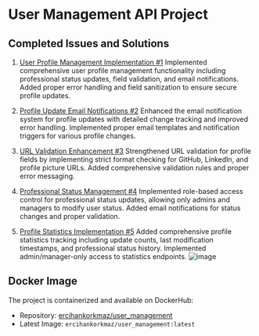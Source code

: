 # User Management API Project

## Completed Issues and Solutions
1. [User Profile Management Implementation #1](https://github.com/ErcihanK/user_management/issues/1)
   Implemented comprehensive user profile management functionality including professional status updates, field validation, and email notifications. Added proper error handling and field sanitization to ensure secure profile updates.

2. [Profile Update Email Notifications #2](https://github.com/ErcihanK/user_management/issues/2)
   Enhanced the email notification system for profile updates with detailed change tracking and improved error handling. Implemented proper email templates and notification triggers for various profile changes.

3. [URL Validation Enhancement #3](https://github.com/ErcihanK/user_management/issues/3)
   Strengthened URL validation for profile fields by implementing strict format checking for GitHub, LinkedIn, and profile picture URLs. Added comprehensive validation rules and proper error messaging.

4. [Professional Status Management #4](https://github.com/ErcihanK/user_management/issues/4)
   Implemented role-based access control for professional status updates, allowing only admins and managers to modify user status. Added email notifications for status changes and proper validation.

5. [Profile Statistics Implementation #5](https://github.com/ErcihanK/user_management/issues/5)
   Added comprehensive profile statistics tracking including update counts, last modification timestamps, and professional status history. Implemented admin/manager-only access to statistics endpoints.
![image](https://github.com/user-attachments/assets/3b23ae95-3622-4907-8306-8e61d7737f19)

## Docker Image
The project is containerized and available on DockerHub:
- Repository: [ercihankorkmaz/user_management](https://hub.docker.com/repository/docker/ercihankorkmaz/user_management)
- Latest Image: `ercihankorkmaz/user_management:latest`
